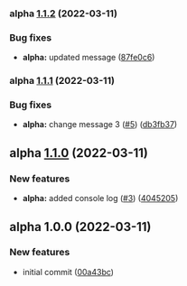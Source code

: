 ### alpha [1.1.2](https://github.com/EvanBacon/test-monorepo/compare/alpha@1.1.1...alpha@1.1.2) (2022-03-11)


### Bug fixes

* **alpha:** updated message ([87fe0c6](https://github.com/EvanBacon/test-monorepo/commit/87fe0c666e6854b2b8ba1887b0f0075b48bdc4c5))

### alpha [1.1.1](https://github.com/EvanBacon/test-monorepo/compare/alpha@1.1.0...alpha@1.1.1) (2022-03-11)


### Bug fixes

* **alpha:** change message 3 ([#5](https://github.com/EvanBacon/test-monorepo/issues/5)) ([db3fb37](https://github.com/EvanBacon/test-monorepo/commit/db3fb37613e9e30c749c5ffaeabb1d7fcec07a89))

## alpha [1.1.0](https://github.com/EvanBacon/test-monorepo/compare/alpha@1.0.0...alpha@1.1.0) (2022-03-11)


### New features

* **alpha:** added console log ([#3](https://github.com/EvanBacon/test-monorepo/issues/3)) ([4045205](https://github.com/EvanBacon/test-monorepo/commit/4045205a40ce9d30407397b9fbcaa0ec1ba00b4b))

## alpha 1.0.0 (2022-03-11)


### New features

* initial commit ([00a43bc](https://github.com/EvanBacon/test-monorepo/commit/00a43bc7fbf15871e8cb70c57da4bbf22a62146a))
